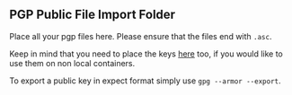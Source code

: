 PGP Public File Import Folder
-----------------------------


Place all your pgp files here. Please ensure that the files end with `.asc`.

Keep in mind that you need to place the keys [here](https://github.com/VRSMedia/amak-docker/tree/develop/server/jenkins-slave/httpd/pgp-keys) too, if you would like to use them on non local containers.

To export a public key in expect format simply use `gpg --armor --export`.
